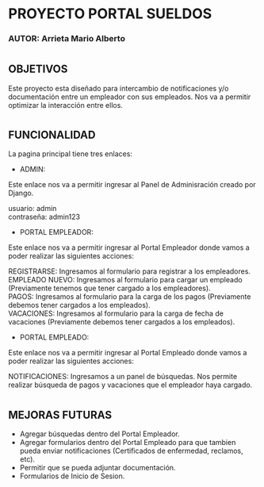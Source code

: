 #
# PROYECTO PORTAL SUELDOS

### AUTOR: Arrieta Mario Alberto

#
## OBJETIVOS
Este proyecto esta diseñado para intercambio de notificaciones y/o documentación entre  un empleador con sus empleados. Nos va a permitir optimizar la interacción entre ellos. 
#
## FUNCIONALIDAD
La pagina principal tiene tres enlaces:  

* ADMIN:
 
Este enlace nos va a permitir ingresar  al Panel de Adminisración creado por Django.  

usuario: admin  
contraseña: admin123 

* PORTAL EMPLEADOR:

Este enlace nos va a permitir ingresar al Portal Empleador donde vamos a poder realizar las siguientes acciones:  

REGISTRARSE: Ingresamos al formulario para registrar a los empleadores.  
EMPLEADO NUEVO: Ingresamos al formulario para cargar un empleado (Previamente tenemos que tener cargado a los empleadores).  
PAGOS: Ingresamos al formulario para la carga de los pagos (Previamente debemos tener cargados a los empleados).  
VACACIONES: Ingresamos al formulario para la carga de fecha de vacaciones (Previamente debemos tener cargados a los empleados).  

* PORTAL EMPLEADO:

Este enlace nos va a permitir ingresar al Portal Empleado donde vamos a poder realizar las siguientes acciones:  

NOTIFICACIONES: Ingresamos a un panel de búsquedas. Nos permite realizar búsqueda de pagos y vacaciones que el empleador haya cargado.  

#
## MEJORAS FUTURAS
* Agregar búsquedas dentro del Portal Empleador.
* Agregar formularios dentro del Portal Empleado para que tambien pueda enviar notificaciones (Certificados de enfermedad, reclamos, etc).
* Permitir que se pueda adjuntar documentación. 
* Formularios de Inicio de Sesion.


